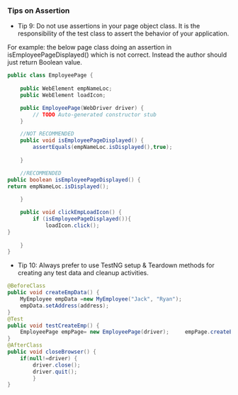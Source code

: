 ### Tips on Assertion

- Tip 9: Do not use assertions in your page object class. It is the responsibility of the test class to assert the behavior of your application.

For example: the below page class doing an assertion in isEmployeePageDisplayed() which is not correct. Instead the author should just return Boolean value.
```java
public class EmployeePage {
	
	public WebElement empNameLoc;
	public WebElement loadIcon;

	public EmployeePage(WebDriver driver) {
		// TODO Auto-generated constructor stub
	}

	//NOT RECOMMENDED
	public void isEmployeePageDisplayed() {
		assertEquals(empNameLoc.isDisplayed(),true);
		
	}

	//RECOMMENDED
public boolean isEmployeePageDisplayed() {
return empNameLoc.isDisplayed();
		
	}

	public void clickEmpLoadIcon() {
		if (isEmployeePageDisplayed()){
			loadIcon.click();
}
	
	}
}


```
- Tip 10: Always prefer to use TestNG setup & Teardown methods for creating any test data and cleanup activities.

```java
@BeforeClass
public void createEmpData() {		
	MyEmployee empData =new MyEmployee("Jack", "Ryan");		
	empData.setAddress(address);
}
@Test
public void testCreateEmp() {		
	EmployeePage empPage= new EmployeePage(driver);		empPage.createEmployee(empData);
}	
@AfterClass
public void closeBrowser() {
	if(null!=driver) {
		driver.close();
		driver.quit();
		}
}
```

